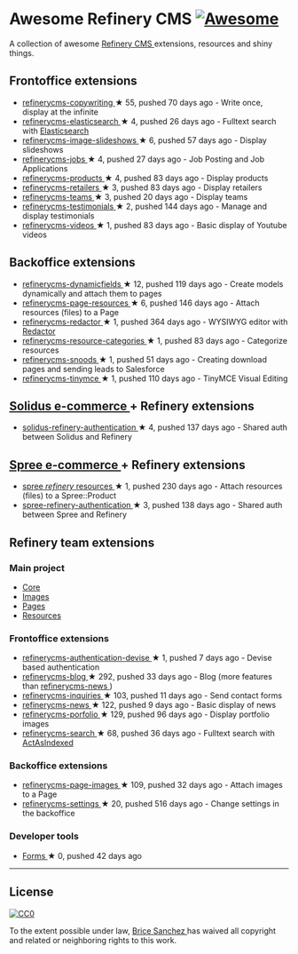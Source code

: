 <h1>
 Awesome Refinery CMS
 <a href="https://github.com/sindresorhus/awesome">
  <img alt="Awesome" src="https://cdn.rawgit.com/sindresorhus/awesome/d7305f38d29fed78fa85652e3a63e154dd8e8829/media/badge.svg"/>
 </a>
</h1>
<p>
 A collection of awesome
 <a href="http://www.refinerycms.com/">
  Refinery CMS
 </a>
 extensions, resources and shiny things.
</p>
<h2>
 Frontoffice extensions
</h2>
<ul>
 <li>
  <a href="https://github.com/unixcharles/refinerycms-copywriting">
   refinerycms-copywriting
  </a>
  <span>
   &#9733 55, pushed 70 days ago
  </span>
  - Write once, display at the infinite
 </li>
 <li>
  <a href="https://github.com/refinerycms-contrib/refinerycms-elasticsearch">
   refinerycms-elasticsearch
  </a>
  <span>
   &#9733 4, pushed 26 days ago
  </span>
  - Fulltext search with
  <a href="https://github.com/elastic/elasticsearch-ruby">
   Elasticsearch
  </a>
 </li>
 <li>
  <a href="https://github.com/bisscomm/refinerycms-image-slideshows">
   refinerycms-image-slideshows
  </a>
  <span>
   &#9733 6, pushed 57 days ago
  </span>
  - Display slideshows
 </li>
 <li>
  <a href="https://github.com/bisscomm/refinerycms-jobs">
   refinerycms-jobs
  </a>
  <span>
   &#9733 4, pushed 27 days ago
  </span>
  - Job Posting and Job Applications
 </li>
 <li>
  <a href="https://github.com/bisscomm/refinerycms-products">
   refinerycms-products
  </a>
  <span>
   &#9733 4, pushed 83 days ago
  </span>
  - Display products
 </li>
 <li>
  <a href="https://github.com/bisscomm/refinerycms-retailers">
   refinerycms-retailers
  </a>
  <span>
   &#9733 3, pushed 83 days ago
  </span>
  - Display retailers
 </li>
 <li>
  <a href="https://github.com/bisscomm/refinerycms-teams">
   refinerycms-teams
  </a>
  <span>
   &#9733 3, pushed 20 days ago
  </span>
  - Display teams
 </li>
 <li>
  <a href="https://github.com/anitagraham/refinerycms-testimonials">
   refinerycms-testimonials
  </a>
  <span>
   &#9733 2, pushed 144 days ago
  </span>
  - Manage and display testimonials
 </li>
 <li>
  <a href="https://github.com/bisscomm/refinerycms-videos">
   refinerycms-videos
  </a>
  <span>
   &#9733 1, pushed 83 days ago
  </span>
  - Basic display of Youtube videos
 </li>
</ul>
<h2>
 Backoffice extensions
</h2>
<ul>
 <li>
  <a href="https://github.com/jfalameda/refinerycms-dynamicfields">
   refinerycms-dynamicfields
  </a>
  <span>
   &#9733 12, pushed 119 days ago
  </span>
  - Create models dynamically and attach them to pages
 </li>
 <li>
  <a href="https://github.com/anitagraham/refinerycms-page-resources">
   refinerycms-page-resources
  </a>
  <span>
   &#9733 6, pushed 146 days ago
  </span>
  - Attach resources (files) to a Page
 </li>
 <li>
  <a href="https://github.com/rabid/refinerycms-redactor">
   refinerycms-redactor
  </a>
  <span>
   &#9733 1, pushed 364 days ago
  </span>
  - WYSIWYG editor with
  <a href="https://imperavi.com/redactor/">
   Redactor
  </a>
 </li>
 <li>
  <a href="https://github.com/bisscomm/refinerycms-resource-categories">
   refinerycms-resource-categories
  </a>
  <span>
   &#9733 1, pushed 83 days ago
  </span>
  - Categorize resources
 </li>
 <li>
  <a href="https://github.com/cleverlemming/refinerycms-snoods">
   refinerycms-snoods
  </a>
  <span>
   &#9733 1, pushed 51 days ago
  </span>
  - Creating download pages and sending leads to Salesforce
 </li>
 <li>
  <a href="https://github.com/ghoppe/refinerycms-tinymce">
   refinerycms-tinymce
  </a>
  <span>
   &#9733 1, pushed 110 days ago
  </span>
  - TinyMCE Visual Editing
 </li>
</ul>
<h2>
 <a href="https://github.com/solidusio/solidus">
  Solidus e-commerce
 </a>
 + Refinery extensions
</h2>
<ul>
 <li>
  <a href="https://github.com/refinerycms-contrib/solidus-refinery-authentication">
   solidus-refinery-authentication
  </a>
  <span>
   &#9733 4, pushed 137 days ago
  </span>
  - Shared auth between Solidus and Refinery
 </li>
</ul>
<h2>
 <a href="https://github.com/spree/spree">
  Spree e-commerce
 </a>
 + Refinery extensions
</h2>
<ul>
 <li>
  <a href="https://github.com/bisscomm/spree_refinery_resources">
   spree
   <em>
    refinery
   </em>
   resources
  </a>
  <span>
   &#9733 1, pushed 230 days ago
  </span>
  - Attach resources (files) to a Spree::Product
 </li>
 <li>
  <a href="https://github.com/refinerycms-contrib/spree-refinery-authentication">
   spree-refinery-authentication
  </a>
  <span>
   &#9733 3, pushed 138 days ago
  </span>
  - Shared auth between Spree and Refinery
 </li>
</ul>
<h2>
 Refinery team extensions
</h2>
<h3>
 Main project
</h3>
<ul>
 <li>
  <a href="https://github.com/refinery/refinerycms/tree/master/core">
   Core
  </a>
 </li>
 <li>
  <a href="https://github.com/refinery/refinerycms/tree/master/images">
   Images
  </a>
 </li>
 <li>
  <a href="https://github.com/refinery/refinerycms/tree/master/pages">
   Pages
  </a>
 </li>
 <li>
  <a href="https://github.com/refinery/refinerycms/tree/master/resources">
   Resources
  </a>
 </li>
</ul>
<h3>
 Frontoffice extensions
</h3>
<ul>
 <li>
  <a href="https://github.com/refinery/refinerycms-authentication-devise">
   refinerycms-authentication-devise
  </a>
  <span>
   &#9733 1, pushed 7 days ago
  </span>
  - Devise based authentication
 </li>
 <li>
  <a href="https://github.com/refinery/refinerycms-blog">
   refinerycms-blog
  </a>
  <span>
   &#9733 292, pushed 33 days ago
  </span>
  - Blog (more features than
  <a href="https://github.com/refinery/refinerycms-news">
   refinerycms-news
  </a>
  )
 </li>
 <li>
  <a href="https://github.com/refinery/refinerycms-inquiries">
   refinerycms-inquiries
  </a>
  <span>
   &#9733 103, pushed 11 days ago
  </span>
  - Send contact forms
 </li>
 <li>
  <a href="https://github.com/refinery/refinerycms-news">
   refinerycms-news
  </a>
  <span>
   &#9733 122, pushed 9 days ago
  </span>
  - Basic display of news
 </li>
 <li>
  <a href="https://github.com/refinery/refinerycms-portfolio">
   refinerycms-porfolio
  </a>
  <span>
   &#9733 129, pushed 96 days ago
  </span>
  - Display portfolio images
 </li>
 <li>
  <a href="https://github.com/refinery/refinerycms-search">
   refinerycms-search
  </a>
  <span>
   &#9733 68, pushed 36 days ago
  </span>
  - Fulltext search with
  <a href="https://github.com/dougal/acts_as_indexed">
   ActAsIndexed
  </a>
 </li>
</ul>
<h3>
 Backoffice extensions
</h3>
<ul>
 <li>
  <a href="https://github.com/refinery/refinerycms-page-images">
   refinerycms-page-images
  </a>
  <span>
   &#9733 109, pushed 32 days ago
  </span>
  - Attach images to a Page
 </li>
 <li>
  <a href="https://github.com/refinery/refinerycms-settings">
   refinerycms-settings
  </a>
  <span>
   &#9733 20, pushed 516 days ago
  </span>
  - Change settings in the backoffice
 </li>
</ul>
<h3>
 Developer tools
</h3>
<ul>
 <li>
  <a href="https://github.com/refinery/refinerycms-forms">
   Forms
  </a>
  <span>
   &#9733 0, pushed 42 days ago
  </span>
 </li>
</ul>
<hr/>
<h2>
 License
</h2>
<p>
 <a href="https://creativecommons.org/publicdomain/zero/1.0/">
  <img alt="CC0" src="https://i.creativecommons.org/p/zero/1.0/88x31.png"/>
 </a>
</p>
<p>
 To the extent possible under law,
 <a href="http://brice-sanchez.com">
  Brice Sanchez
 </a>
 has waived all copyright and related or neighboring rights to this work.
</p>
